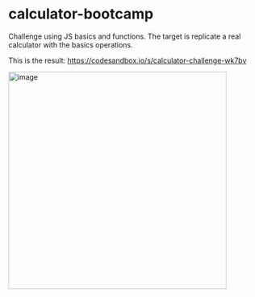 # calculator-bootcamp

Challenge using JS basics and functions.
The target is replicate a real calculator with the basics operations. 

This is the result:
https://codesandbox.io/s/calculator-challenge-wk7bv

<img width="432" alt="image" src="https://user-images.githubusercontent.com/84751187/126858052-527e07f4-90f3-4d13-8597-6da90930fa1f.png">
